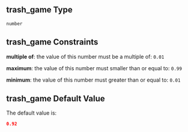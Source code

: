 ## trash_game Type

`number`

## trash_game Constraints

**multiple of**: the value of this number must be a multiple of: `0.01`

**maximum**: the value of this number must smaller than or equal to: `0.99`

**minimum**: the value of this number must greater than or equal to: `0.01`

## trash_game Default Value

The default value is:

```json
0.92
```
